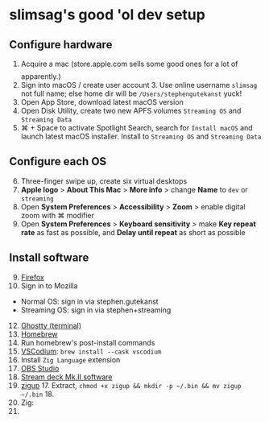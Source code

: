 # slimsag's good 'ol dev setup

## Configure hardware

1. Acquire a mac (store.apple.com sells some good ones for a lot of $$$$ apparently.)
2. Sign into macOS / create user account
   3. Use online username `slimsag` not full name; else home dir will be `/Users/stephengutekanst` yuck! 
4. Open App Store, download latest macOS version
5. Open Disk Utility, create two new APFS volumes `Streaming OS` and `Streaming Data`
6. ⌘ + Space to activate Spotlight Search, search for `Install macOS` and launch latest macOS installer. Install to `Streaming OS` and `Streaming Data`

## Configure each OS

6. Three-finger swipe up, create six virtual desktops
6. **Apple logo** > **About This Mac** > **More info** > change **Name** to `dev` or `streaming`
7. Open **System Preferences** > **Accessibility** > **Zoom** > enable digital zoom with ⌘ modifier
8. Open **System Preferences** > **Keyboard sensitivity** > make **Key repeat rate** as fast as possible, and **Delay until repeat** as short as possible

## Install software

9. [Firefox](https://www.mozilla.org)
 10. Sign in to Mozilla
  * Normal OS: sign in via stephen.gutekanst
  * Streaming OS: sign in via stephen+streaming
12. [Ghostty (terminal)](https://github.com/mitchellh/ghostty)
13. [Homebrew](https://brew.sh/)
  14. Run homebrew's post-install commands
15. [VSCodium](https://vscodium.com/): `brew install --cask vscodium`
  16. Install `Zig Language` extension
14. [OBS Studio](https://obsproject.com/download)
15. [Stream deck Mk.II software](https://www.elgato.com/us/en/s/downloads)
16. [zigup](https://github.com/marler8997/zigup/releases)
    17. Extract, `chmod +x zigup && mkdir -p ~/.bin && mv zigup ~/.bin`
    18. 
16. Zig:
17. 
